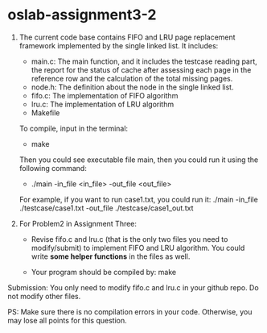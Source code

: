 # oslab-assignment3-2

1. The current code base contains FIFO and LRU page replacement framework implemented by the single linked list. It includes:
   - main.c: The main function, and it includes the testcase reading part, the report for the status of cache after assessing each page in the reference row and the calculation of the total missing pages.
   - node.h: The definition about the node in the single linked list.
   - fifo.c: The implementation of FIFO algorithm
   - lru.c: The implementation of LRU algorithm
   - Makefile

    To compile, input in the terminal:
    -  make

    Then you could see executable file main, then you could run it using the following command:
    - ./main -in_file <in_file> -out_file <out_file>
    
    For example, if you want to run case1.txt, you could run it: ./main -in_file ./testcase/case1.txt -out_file ./testcase/case1_out.txt

2. For Problem2 in Assignment Three:
    - Revise fifo.c and lru.c (that is the only two files you need to modify/submit) to implement FIFO and LRU algorithm. You could write **some helper functions** in the files as well. 

    - Your program should be compiled by:
    make

  Submission: You only need to modify fifo.c and lru.c in your github repo. Do not modify other files.

PS: Make sure there is no compilation errors in your code. Otherwise, you may lose all points for this question.
